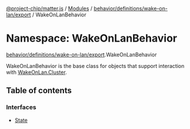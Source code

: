 [@project-chip/matter.js](../README.md) / [Modules](../modules.md) / [behavior/definitions/wake-on-lan/export](behavior_definitions_wake_on_lan_export.md) / WakeOnLanBehavior

# Namespace: WakeOnLanBehavior

[behavior/definitions/wake-on-lan/export](behavior_definitions_wake_on_lan_export.md).WakeOnLanBehavior

WakeOnLanBehavior is the base class for objects that support interaction with [WakeOnLan.Cluster](cluster_export.WakeOnLan.md#cluster).

## Table of contents

### Interfaces

- [State](../interfaces/behavior_definitions_wake_on_lan_export.WakeOnLanBehavior.State.md)
